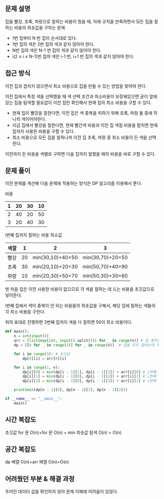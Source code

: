 ## 문제 설명

집을 빨강, 초록, 파랑으로 칠하는 비용이 줬을 때, 아래 규칙을 만족하면서 모든 집을 칠하는 비용의 최솟값을 구하는 문제

- 1번 집부터 N 번 집이 순서대로 있다.
- 1번 집의 색은 2번 집의 색과 같지 않아야 한다.
- N번 집의 색은 N-1 번 집의 색과 같지 않아야 한다.
- i(2 ≤ i ≤ N-1)번 집의 색은 i-1 번, i+1 번 집의 색과 같지 않아야 한다.

## 접근 방식

이전 집과 겹치지 않으면서 최소 비용으로 집을 만들 수 있는 방법을 찾아야 한다.

이전 집에서 특정 색을 선택했을 때 색 선택 조건과 최소비용이 보장돼있으면 굳이 앞에 있는 집을 탐색할 필요없이 이전 집만 확인해서 현재 집의 최소 비용을 구할 수 있다.

- 현재 집이 빨강을 칠한다면, 이전 집은 색 중복을 피하기 위해 초록, 파랑 둘 중에 하나의 색이어야한다.
- 지금 집에서 빨강을 칠한다면, 현재 빨간색 비용과 이전 집 색칠 비용을 합치면 현재 집까지 사용한 비용을 구할 수 있다.
- 최소 비용으로 모든 집을 칠하니까 이전 집 초록, 파랑 중 최소 비용이 든 색을 선택한다.

이전까지 든 비용을 색별로 구하면 다음 집까지 칠했을 때의 비용을 바로 구할 수 있다.

## 문제 풀이

이전 문제를 계산해 다음 문제에 적용하는 방식은 DP 알고리즘 이용해서 푼다.

비용

| 1 | 20 | 30 | 10 |
| --- | --- | --- | --- |
| 2 | 40 | 20 | 50 |
| 3 | 20 | 40 | 30 |

i번째 집까지 칠하는 비용 최소값

| 색깔 | 1 | 2 | 3 |
| --- | --- | --- | --- |
| 빨강 | 20 | min(30,10)+40=50 | min(30,70)+20=50 |
| 초록 | 30 | min(20,10)+20=30 | min(50,70)+40=90 |
| 파랑 | 10 | min(20,30)+50=70 | min(50,30)+30=60 |

맨 처음 집은 이전 사용한 비용이 없으므로 각 색을 칠하는 데 드는 비용을 초깃값으로 넣어준다.

i번째 집에서 색이 중복이 안 되는 비용들의 최솟값을 구해서, 해당 집에 칠하는 색들의 각 최소 비용을 구한다. 

위의 표대로 진행하면 3번째 집까지 색을 다 칠하면 50이 최소 비용이다.

```python
def main():
    n = int(input())
    arr = [list(map(int, input().split())) for _ in range(n)] # 집 칠하는 가격
    dp = [[0 for _ in range(3)] for _ in range(n)]  # 집을 모두 칠하는데 드는 비용 최소

    for i in range(3): # 초깃값
        dp[0][i] = arr[0][i]

    for i in range(1, n):
        dp[i][0] = min(dp[i - 1][1], dp[i - 1][2]) + arr[i][0] # i번째 집을 빨간색으로 칠하면, 이전 집은 녹색, 파란색이여야한다.
        dp[i][1] = min(dp[i - 1][0], dp[i - 1][2]) + arr[i][1] # i번째 집을 녹색으로 칠하면, 이전 집은 빨간색, 파란색이여야한다.
        dp[i][2] = min(dp[i - 1][0], dp[i - 1][1]) + arr[i][2] # i번째 집을 파란색으로 칠하면, 이전 집은 빨간색, 녹색이여야한다.

    print(min(dp[n - 1][0], dp[n - 1][1], dp[n - 1][2]))

if __name__ == "__main__":
    main()
```

## 시간 복잡도

초깃값 for 문 O(n)+for 문 O(n) + min 최솟값 탐색 O(n) = O(n)

## 공간 복잡도

dp 배열 O(n)+arr 배열 O(n)=O(n)

## 어려웠던 부분 & 해결 과정

주어진 데이터 값을 확인하지 않아 문제 이해에 어려움이 있었다.